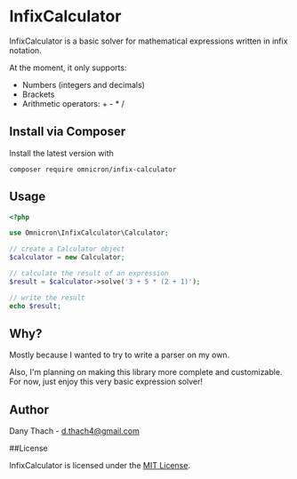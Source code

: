 # InfixCalculator

InfixCalculator is a basic solver for mathematical expressions written in
infix notation.

At the moment, it only supports:
* Numbers (integers and decimals)
* Brackets
* Arithmetic operators: + - * /

## Install via Composer

Install the latest version with

```
composer require omnicron/infix-calculator
```

## Usage

```php
<?php

use Omnicron\InfixCalculator\Calculator;

// create a Calculator object
$calculator = new Calculator;

// calculate the result of an expression
$result = $calculator->solve('3 + 5 * (2 + 1)');

// write the result
echo $result;
```

## Why?

Mostly because I wanted to try to write a parser on my own.

Also, I'm planning on making this library more complete and customizable. For
now, just enjoy this very basic expression solver!

## Author

Dany Thach - <d.thach4@gmail.com>

##License

InfixCalculator is licensed under the [MIT License](LICENSE).
